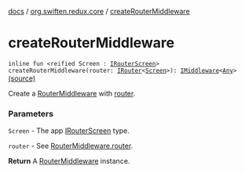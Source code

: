[docs](../index.md) / [org.swiften.redux.core](index.md) / [createRouterMiddleware](./create-router-middleware.md)

# createRouterMiddleware

`inline fun <reified Screen : `[`IRouterScreen`](-i-router-screen.md)`> createRouterMiddleware(router: `[`IRouter`](-i-router/index.md)`<`[`Screen`](create-router-middleware.md#Screen)`>): `[`IMiddleware`](-i-middleware.md)`<`[`Any`](https://kotlinlang.org/api/latest/jvm/stdlib/kotlin/-any/index.html)`>` [(source)](https://github.com/protoman92/KotlinRedux/tree/master/common/common-core/src/main/kotlin/org/swiften/redux/core/RouterMiddleware.kt#L74)

Create a [RouterMiddleware](-router-middleware/index.md) with [router](create-router-middleware.md#org.swiften.redux.core$createRouterMiddleware(org.swiften.redux.core.IRouter((org.swiften.redux.core.createRouterMiddleware.Screen)))/router).

### Parameters

`Screen` - The app [IRouterScreen](-i-router-screen.md) type.

`router` - See [RouterMiddleware.router](-router-middleware/router.md).

**Return**
A [RouterMiddleware](-router-middleware/index.md) instance.

